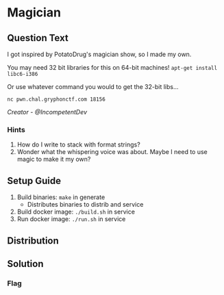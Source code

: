 # Magician

## Question Text

I got inspired by PotatoDrug's magician show, so I made my own.

You may need 32 bit libraries for this on 64-bit machines! `apt-get install libc6-i386`

Or use whatever command you would to get the 32-bit libs...

`nc pwn.chal.gryphonctf.com 18156`

*Creator - @IncompetentDev*

### Hints

1. How do I write to stack with format strings? 
2. Wonder what the whispering voice was about. Maybe I need to use magic to make it my own?

## Setup Guide

1. Build binaries: `make` in generate
    - Distributes binaries to distrib and service
2. Build docker image: `./build.sh` in service
3. Run docker image: `./run.sh` in service

## Distribution


## Solution


### Flag
